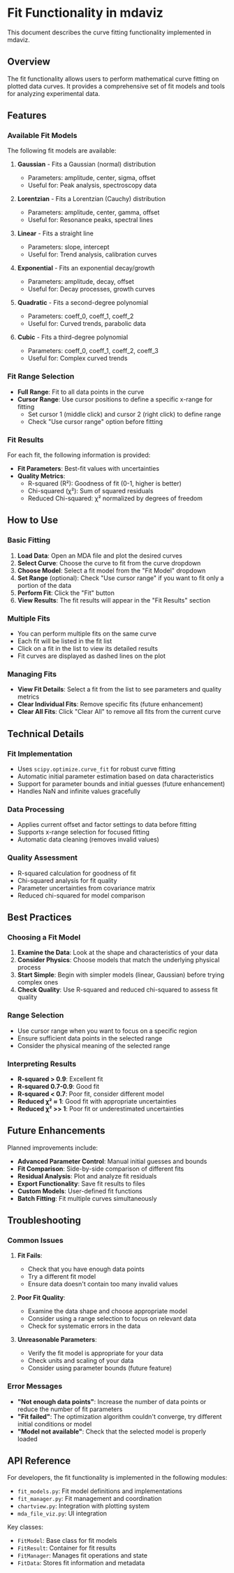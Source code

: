 # Fit Functionality in mdaviz

This document describes the curve fitting functionality implemented in mdaviz.

## Overview

The fit functionality allows users to perform mathematical curve fitting on plotted data curves. It provides a comprehensive set of fit models and tools for analyzing experimental data.

## Features

### Available Fit Models

The following fit models are available:

1. **Gaussian** - Fits a Gaussian (normal) distribution
   - Parameters: amplitude, center, sigma, offset
   - Useful for: Peak analysis, spectroscopy data

2. **Lorentzian** - Fits a Lorentzian (Cauchy) distribution
   - Parameters: amplitude, center, gamma, offset
   - Useful for: Resonance peaks, spectral lines

3. **Linear** - Fits a straight line
   - Parameters: slope, intercept
   - Useful for: Trend analysis, calibration curves

4. **Exponential** - Fits an exponential decay/growth
   - Parameters: amplitude, decay, offset
   - Useful for: Decay processes, growth curves

5. **Quadratic** - Fits a second-degree polynomial
   - Parameters: coeff_0, coeff_1, coeff_2
   - Useful for: Curved trends, parabolic data

6. **Cubic** - Fits a third-degree polynomial
   - Parameters: coeff_0, coeff_1, coeff_2, coeff_3
   - Useful for: Complex curved trends

### Fit Range Selection

- **Full Range**: Fit to all data points in the curve
- **Cursor Range**: Use cursor positions to define a specific x-range for fitting
  - Set cursor 1 (middle click) and cursor 2 (right click) to define range
  - Check "Use cursor range" option before fitting

### Fit Results

For each fit, the following information is provided:

- **Fit Parameters**: Best-fit values with uncertainties
- **Quality Metrics**:
  - R-squared (R²): Goodness of fit (0-1, higher is better)
  - Chi-squared (χ²): Sum of squared residuals
  - Reduced Chi-squared: χ² normalized by degrees of freedom

## How to Use

### Basic Fitting

1. **Load Data**: Open an MDA file and plot the desired curves
2. **Select Curve**: Choose the curve to fit from the curve dropdown
3. **Choose Model**: Select a fit model from the "Fit Model" dropdown
4. **Set Range** (optional): Check "Use cursor range" if you want to fit only a portion of the data
5. **Perform Fit**: Click the "Fit" button
6. **View Results**: The fit results will appear in the "Fit Results" section

### Multiple Fits

- You can perform multiple fits on the same curve
- Each fit will be listed in the fit list
- Click on a fit in the list to view its detailed results
- Fit curves are displayed as dashed lines on the plot

### Managing Fits

- **View Fit Details**: Select a fit from the list to see parameters and quality metrics
- **Clear Individual Fits**: Remove specific fits (future enhancement)
- **Clear All Fits**: Click "Clear All" to remove all fits from the current curve

## Technical Details

### Fit Implementation

- Uses `scipy.optimize.curve_fit` for robust curve fitting
- Automatic initial parameter estimation based on data characteristics
- Support for parameter bounds and initial guesses (future enhancement)
- Handles NaN and infinite values gracefully

### Data Processing

- Applies current offset and factor settings to data before fitting
- Supports x-range selection for focused fitting
- Automatic data cleaning (removes invalid values)

### Quality Assessment

- R-squared calculation for goodness of fit
- Chi-squared analysis for fit quality
- Parameter uncertainties from covariance matrix
- Reduced chi-squared for model comparison

## Best Practices

### Choosing a Fit Model

1. **Examine the Data**: Look at the shape and characteristics of your data
2. **Consider Physics**: Choose models that match the underlying physical process
3. **Start Simple**: Begin with simpler models (linear, Gaussian) before trying complex ones
4. **Check Quality**: Use R-squared and reduced chi-squared to assess fit quality

### Range Selection

- Use cursor range when you want to focus on a specific region
- Ensure sufficient data points in the selected range
- Consider the physical meaning of the selected range

### Interpreting Results

- **R-squared > 0.9**: Excellent fit
- **R-squared 0.7-0.9**: Good fit
- **R-squared < 0.7**: Poor fit, consider different model
- **Reduced χ² ≈ 1**: Good fit with appropriate uncertainties
- **Reduced χ² >> 1**: Poor fit or underestimated uncertainties

## Future Enhancements

Planned improvements include:

- **Advanced Parameter Control**: Manual initial guesses and bounds
- **Fit Comparison**: Side-by-side comparison of different fits
- **Residual Analysis**: Plot and analyze fit residuals
- **Export Functionality**: Save fit results to files
- **Custom Models**: User-defined fit functions
- **Batch Fitting**: Fit multiple curves simultaneously

## Troubleshooting

### Common Issues

1. **Fit Fails**:
   - Check that you have enough data points
   - Try a different fit model
   - Ensure data doesn't contain too many invalid values

2. **Poor Fit Quality**:
   - Examine the data shape and choose appropriate model
   - Consider using a range selection to focus on relevant data
   - Check for systematic errors in the data

3. **Unreasonable Parameters**:
   - Verify the fit model is appropriate for your data
   - Check units and scaling of your data
   - Consider using parameter bounds (future feature)

### Error Messages

- **"Not enough data points"**: Increase the number of data points or reduce the number of fit parameters
- **"Fit failed"**: The optimization algorithm couldn't converge, try different initial conditions or model
- **"Model not available"**: Check that the selected model is properly loaded

## API Reference

For developers, the fit functionality is implemented in the following modules:

- `fit_models.py`: Fit model definitions and implementations
- `fit_manager.py`: Fit management and coordination
- `chartview.py`: Integration with plotting system
- `mda_file_viz.py`: UI integration

Key classes:
- `FitModel`: Base class for fit models
- `FitResult`: Container for fit results
- `FitManager`: Manages fit operations and state
- `FitData`: Stores fit information and metadata
